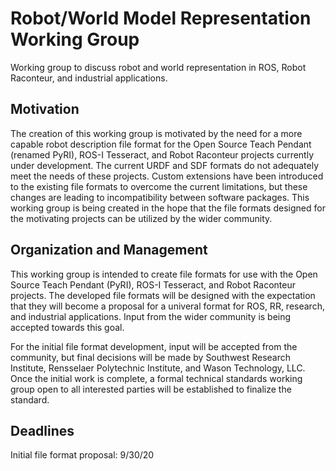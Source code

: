 # Robot/World Model Representation Working Group

Working group to discuss robot and world representation in ROS, Robot Raconteur, and industrial applications.

## Motivation

The creation of this working group is motivated by the need for a more capable robot description file format for the Open Source Teach Pendant (renamed PyRI), ROS-I Tesseract, and Robot Raconteur projects currently under development. The current URDF and SDF formats do not adequately meet the needs of these projects. Custom extensions have been introduced to the existing file formats to overcome the current limitations, but these changes are leading to incompatibility between software packages. This working group is being created in the hope that the file formats designed for the motivating projects can be utilized by the wider community.

## Organization and Management

This working group is intended to create file formats for use with the Open Source Teach Pendant (PyRI), ROS-I Tesseract, and Robot Raconteur projects. The developed file formats will be designed with the expectation that they will become a proposal for a univeral format for ROS, RR, research, and industrial applications. Input from the wider community is being accepted towards this goal.

For the initial file format development, input will be accepted from the community, but final decisions will be made by Southwest Research Institute, Rensselaer Polytechnic Institute, and Wason Technology, LLC. Once the initial work is complete, a formal technical standards working group open to all interested parties will be established to finalize the standard.

## Deadlines

Initial file format proposal: 9/30/20


